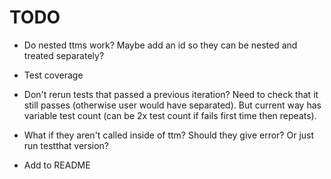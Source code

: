 # TODO

* Do nested ttms work? Maybe add an id so they can be nested and treated
separately?

* Test coverage

* Don't rerun tests that passed a previous iteration? Need to check that it
still passes (otherwise user would have separated). But current way has variable
test count (can be 2x test count if fails first time then repeats).

* What if they aren't called inside of ttm? Should they give error? Or just run
testthat version?

* Add to README
